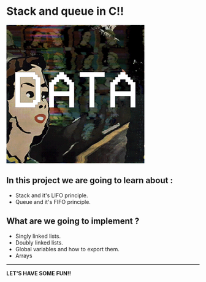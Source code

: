 # Stack and queue in C!!

![DATA in C](data.gif)

## In this project we are going to learn about :

  - Stack and it's LIFO principle.
  - Queue and it's FIFO principle.

## What are we going to implement ?

  - Singly linked lists.
  - Doubly linked lists.
  - Global variables and how to export them.
  - Arrays

-------------
**LET'S HAVE SOME FUN!!**
